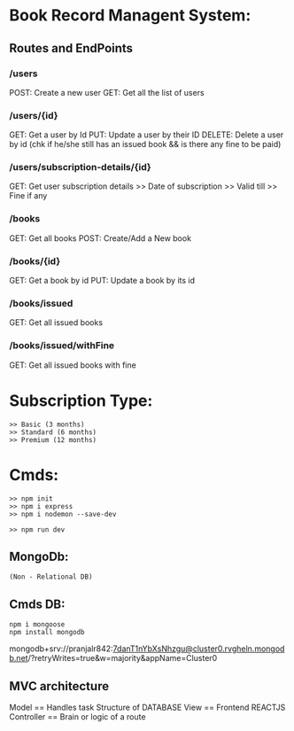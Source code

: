 # Book Record Managent System:

## Routes and EndPoints

### /users

POST: Create a new user
GET: Get all the list of users

### /users/{id}

GET: Get a user by Id
PUT: Update a user by their ID
DELETE: Delete a user by id (chk if he/she still has an issued book && is there any fine to be paid)

### /users/subscription-details/{id}

GET: Get user subscription details >> Date of subscription >> Valid till >> Fine if any

### /books

GET: Get all books
POST: Create/Add a New book

### /books/{id}

GET: Get a book by id
PUT: Update a book by its id

### /books/issued

GET: Get all issued books

### /books/issued/withFine

GET: Get all issued books with fine

# Subscription Type:

    >> Basic (3 months)
    >> Standard (6 months)
    >> Premium (12 months)

# Cmds:

    >> npm init
    >> npm i express
    >> npm i nodemon --save-dev

    >> npm run dev

## MongoDb:

    (Non - Relational DB)

## Cmds DB:

    npm i mongoose
    npm install mongodb



mongodb+srv://pranjalr842:7danT1nYbXsNhzgu@cluster0.rvgheln.mongodb.net/?retryWrites=true&w=majority&appName=Cluster0

## MVC architecture

 Model      == Handles task Structure of DATABASE
 View       == Frontend REACTJS
 Controller == Brain or logic of a route
